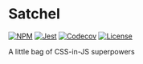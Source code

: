 # Satchel

[![NPM](https://img.shields.io/npm/v/satchel-css)](https://www.npmjs.com/package/satchel-css) [![Jest](https://github.com/radioactivepesto/satchel/workflows/tests/badge.svg?branch=master&event=push)](https://github.com/radioactivepesto/satchel/actions?query=workflow%3Atests) [![Codecov](https://img.shields.io/codecov/c/github/radioactivepesto/satchel)](https://codecov.io/gh/radioactivepesto/satchel) [![License](https://img.shields.io/npm/l/satchel-css)](https://github.com/radioactivepesto/satchel/blob/master/LICENSE.md)

A little bag of CSS-in-JS superpowers
